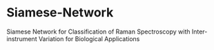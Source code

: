 # Siamese-Network
Siamese Network for Classification of Raman Spectroscopy with Inter-instrument Variation for Biological Applications
